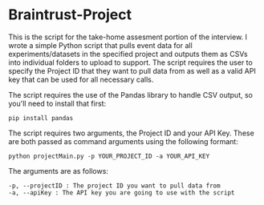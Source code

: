 # Braintrust-Project

This is the script for the take-home assesment portion of the interview. I wrote a simple Python script that pulls event data for all experiments/datasets in the specified project and outputs them as CSVs into individual folders to upload to support. The script requires the user to specify the Project ID that they want to pull data from as well as a valid API key that can be used for all necessary calls.

The script requires the use of the Pandas library to handle CSV output, so you'll need to install that first: 

```
pip install pandas
```

The script requires two arguments, the Project ID and your API Key. These are both passed as command arguments using the following formant:

```
python projectMain.py -p YOUR_PROJECT_ID -a YOUR_API_KEY
```

The arguments are as follows:

```
-p, --projectID : The project ID you want to pull data from
-a, --apiKey : The API key you are going to use with the script
```
